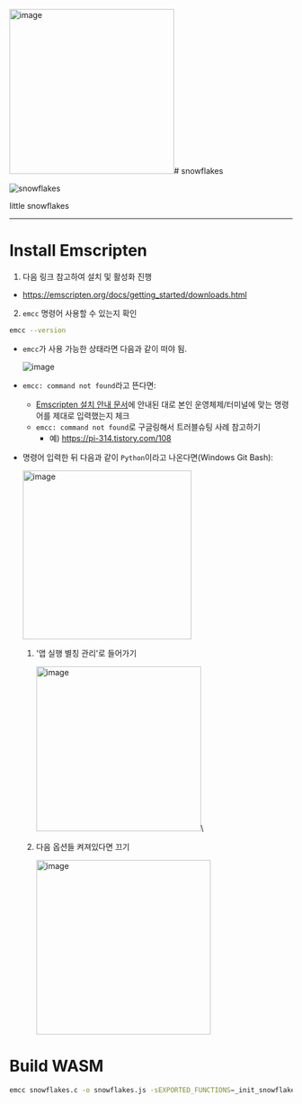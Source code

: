 <img width="293" alt="image" src="https://github.com/user-attachments/assets/91de7aeb-de0b-4ad1-9dfd-0565993376cd" /># snowflakes

![snowflakes](https://user-images.githubusercontent.com/54733637/148814830-22d74c4a-3984-47e0-86fb-df2fa9e146ed.gif)

little snowflakes

___

# Install Emscripten
1. 다음 링크 참고하여 설치 및 활성화 진행
  - https://emscripten.org/docs/getting_started/downloads.html

2. `emcc` 명령어 사용할 수 있는지 확인
  ```sh
  emcc --version
  ```
  - `emcc`가 사용 가능한 상태라면 다음과 같이 떠야 됨.

    ![image](https://github.com/user-attachments/assets/4d487571-d2c3-4615-9845-96dc2b84a607)
  
  - `emcc: command not found`라고 뜬다면:
    - [Emscripten 설치 안내 문서](https://emscripten.org/docs/getting_started/downloads.html)에 안내된 대로 본인 운영체제/터미널에 맞는 명령어를 제대로 입력했는지 체크
    - `emcc: command not found`로 구글링해서 트러블슈팅 사례 참고하기
      - 예) https://pi-314.tistory.com/108
     
  - 명령어 입력한 뒤 다음과 같이 `Python`이라고 나온다면(Windows Git Bash):

    <img width="300" alt="image" src="https://github.com/user-attachments/assets/a7e2b8b2-b10e-4208-9cf2-d7adaa81a216" />

    1. '앱 실행 별칭 관리'로 들어가기

        <img width="293" alt="image" src="https://github.com/user-attachments/assets/39164e8c-5c27-4713-a7cf-463f2ea01305" />\
       
    2. 다음 옵션들 켜져있다면 끄기
   
       <img width="310" alt="image" src="https://github.com/user-attachments/assets/35c28928-f675-4c22-8d06-ac73e452f952" />

# Build WASM
```sh
emcc snowflakes.c -o snowflakes.js -sEXPORTED_FUNCTIONS=_init_snowflakes,_update_snowflakes,_get_snowflakes -sEXPORTED_RUNTIME_METHODS=ccall,cwrap -s SIDE_MODULE=0
```
